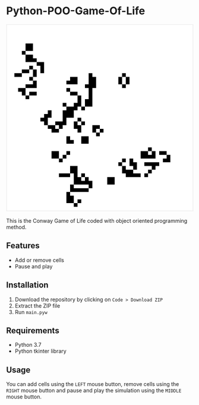 # Python-POO-Game-Of-Life
![Preview image](./preview/preview.jpg)

This is the Conway Game of Life coded with object oriented programming method.
## Features
- Add or remove cells
- Pause and play
## Installation
1. Download the repository by clicking on `Code > Download ZIP`
2. Extract the ZIP file
3. Run `main.pyw`
## Requirements
- Python 3.7
- Python tkinter library
## Usage
You can add cells using the `LEFT` mouse button, remove cells using the `RIGHT` mouse button and pause and play the simulation using the `MIDDLE` mouse button.